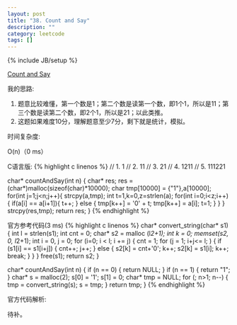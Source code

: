 ```yaml
---
layout: post
title: "38. Count and Say"
description: ""
category: leetcode
tags: []
---
```

{% include JB/setup %}


[Count and Say](https://leetcode.com/problems/count-and-say/)

我的思路:

1. 题意比较难懂，第一个数是1；第二个数是读第一个数，即1个1，所以是11；第三个数是读第二个数，即2个1，所以是21；以此类推。
2. 这题如果难度10分，理解题意至少7分，剩下就是统计，模拟。

时间复杂度:

O(n)（0 ms）

C语言版:
{% highlight c linenos %} 
// 1.     1
// 2.     11
// 3.     21
// 4.     1211
// 5.     111221

char* countAndSay(int n) {
    char* res;
    res = (char*)malloc(sizeof(char)*10000);
    char tmp[10000] = {"1"},a[10000];
    for(int j=1;j<n;j++){
        strcpy(a,tmp);
        int t=1,k=0,z=strlen(a);
        for(int i=0;i<z;i++){
            if(a[i] == a[i+1]){
                t++;
            } else {
                tmp[k++] = '0' + t;
                tmp[k++] = a[i];
                t=1;
            }
        }
    }
    strcpy(res,tmp);
    return res;
}
{% endhighlight %}


官方参考代码(3 ms)
{% highlight c linenos %} 
char* convert_string(char* s1) {
    int l = strlen(s1);
    int cnt = 0;
    char* s2 = malloc (l*2+1);
    int k = 0;
    memset(s2, 0, l*2+1);
    int i = 0, j = 0;
    for (i=0; i < l; i += j) {
        cnt = 1;
        for (j = 1; i+j<= l; ) {
            if (s1[i] == s1[i+j]) {
                cnt++;
                j++;
            }
            else
            {
                s2[k] = cnt+'0';
                k++;
                s2[k] = s1[i];
                k++;
                break;
            }
        }
    }
    free(s1);
    return s2;
}

char* countAndSay(int n) {
    if (n == 0) {
        return NULL;
    }
    if (n == 1) {
        return "1";
    }
    char* s = malloc(2);
    s[0] = '1';
    s[1] = 0;
    char* tmp = NULL;
    for (; n>1; n--) {
        tmp = convert_string(s);
        s = tmp;
    }
    return tmp;
}
{% endhighlight %}

官方代码解析:

待补。





